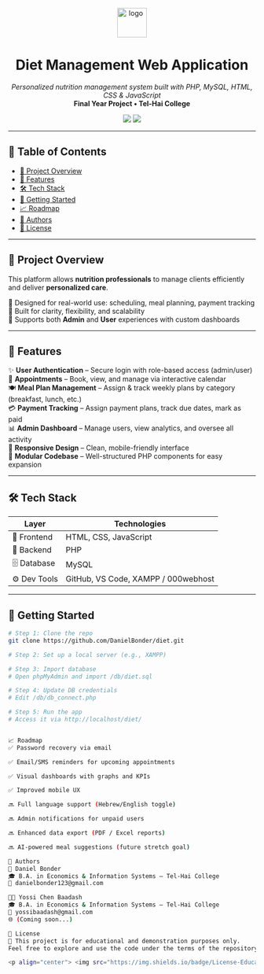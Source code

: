 <p align="center">
  <img src="https://img.icons8.com/emoji/48/000000/green-salad-emoji.png" alt="logo" width="60" />
</p>

<h1 align="center">Diet Management Web Application</h1>

<p align="center">
  <i>Personalized nutrition management system built with PHP, MySQL, HTML, CSS & JavaScript</i><br>
  <b>Final Year Project • Tel-Hai College</b>
</p>

<p align="center">
  <img src="https://img.shields.io/github/languages/top/DanielBonder/diet?style=flat-square" />
  <img src="https://img.shields.io/github/last-commit/DanielBonder/diet?style=flat-square" />
</p>

---

## 🧭 Table of Contents

- [🧠 Project Overview](#-project-overview)
- [🎯 Features](#-features)
- [🛠️ Tech Stack](#️-tech-stack)
- [🚀 Getting Started](#-getting-started)
- [📈 Roadmap](#-roadmap)
- [📘 Authors](#-authors)
- [📜 License](#-license)

---

## 🧠 Project Overview

This platform allows **nutrition professionals** to manage clients efficiently and deliver **personalized care**.

🔹 Designed for real-world use: scheduling, meal planning, payment tracking  
🔹 Built for clarity, flexibility, and scalability  
🔹 Supports both **Admin** and **User** experiences with custom dashboards

---

## 🎯 Features

✨ **User Authentication** – Secure login with role-based access (admin/user)  
📆 **Appointments** – Book, view, and manage via interactive calendar  
🍽️ **Meal Plan Management** – Assign & track weekly plans by category (breakfast, lunch, etc.)  
💳 **Payment Tracking** – Assign payment plans, track due dates, mark as paid  
📊 **Admin Dashboard** – Manage users, view analytics, and oversee all activity  
📱 **Responsive Design** – Clean, mobile-friendly interface  
🧩 **Modular Codebase** – Well-structured PHP components for easy expansion

---

## 🛠️ Tech Stack

| Layer        | Technologies                            |
|--------------|-----------------------------------------|
| 🎨 Frontend  | HTML, CSS, JavaScript                   |
| 🧠 Backend   | PHP                                     |
| 🗄️ Database  | MySQL                                   |
| ⚙️ Dev Tools | GitHub, VS Code, XAMPP / 000webhost     |

---

## 🚀 Getting Started

```bash
# Step 1: Clone the repo
git clone https://github.com/DanielBonder/diet.git

# Step 2: Set up a local server (e.g., XAMPP)

# Step 3: Import database
# Open phpMyAdmin and import /db/diet.sql

# Step 4: Update DB credentials
# Edit /db/db_connect.php

# Step 5: Run the app
# Access it via http://localhost/diet/


📈 Roadmap
✅ Password recovery via email

✅ Email/SMS reminders for upcoming appointments

✅ Visual dashboards with graphs and KPIs

✅ Improved mobile UX

🔜 Full language support (Hebrew/English toggle)

🔜 Admin notifications for unpaid users

🔜 Enhanced data export (PDF / Excel reports)

🔜 AI-powered meal suggestions (future stretch goal)

📘 Authors
🧔 Daniel Bonder
🎓 B.A. in Economics & Information Systems – Tel-Hai College
📧 danielbonder123@gmail.com

👨‍💼 Yossi Chen Baadash
🎓 B.A. in Economics & Information Systems – Tel-Hai College
📧 yossibaadash@gmail.com
🌐 (Coming soon...)

📜 License
📘 This project is for educational and demonstration purposes only.
Feel free to explore and use the code under the terms of the repository license.

<p align="center"> <img src="https://img.shields.io/badge/License-Educational-lightgrey?style=flat-square" /> </p> ```
